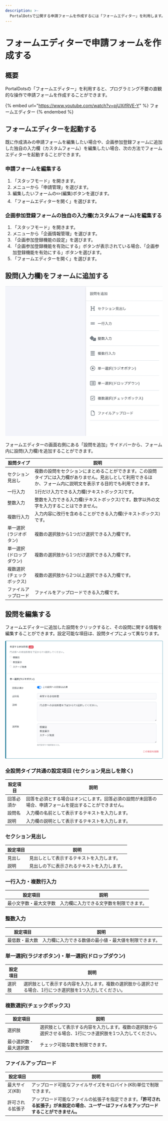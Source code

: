 ```yaml
---
description: >-
  PortalDotsで公開する申請フォームを作成するには「フォームエディター」を利用します。企画参加登録フォームに独自の入力欄を作成する場合もフォームエディターを利用します。
---
```


# フォームエディターで申請フォームを作成する

## 概要

PortalDotsの「フォームエディター」を利用すると、プログラミング不要の直観的な操作で申請フォームを作成することができます。

{% embed url="https://www.youtube.com/watch?v=pjUXifRVE-Y" %}
フォームエディター
{% endembed %}

## フォームエディターを起動する

既に作成済みの申請フォームを編集したい場合や、企画参加登録フォームに追加した独自の入力欄（カスタムフォーム）を編集したい場合、次の方法でフォームエディターを起動することができます。

### 申請フォームを編集する

1. 「スタッフモード」を開きます。
2. メニューから「申請管理」を選びます。
3. 編集したいフォームの✏️(編集)ボタンを選びます。
4. 「フォームエディターを開く」を選びます。

### 企画参加登録フォームの独自の入力欄(カスタムフォーム)を編集する

1. 「スタッフモード」を開きます。
2. メニューから「企画情報管理」を選びます。
3. 「企画参加登録機能の設定」を選びます。
4. 「企画参加登録機能を有効にする」ボタンが表示されている場合、「企画参加登録機能を有効にする」ボタンを選びます。
5. 「フォームエディターを開く」を選びます。

## 設問(入力欄)をフォームに追加する

![「設問を追加」サイドバー](<../.gitbook/assets/image (10).png>)

フォームエディターの画面右側にある「設問を追加」サイドバーから、フォーム内に設問(入力欄)を追加することができます。

| 設問タイプ          | 説明                                                                                 |
| -------------- | ---------------------------------------------------------------------------------- |
| セクション見出し       | 複数の設問をセクションにまとめることができます。この設問タイプには入力欄がありません。見出しとして利用できるほか、フォーム内に説明文を表示する目的でも利用できます。 |
| 一行入力           | 1行だけ入力できる入力欄(テキストボックス)です。                                                          |
| 整数入力           | 整数を入力できる入力欄(テキストボックス)です。数字以外の文字を入力することはできません。                                      |
| 複数行入力          | 入力内容に改行を含めることができる入力欄(テキストボックス)です。                                                  |
| 単一選択(ラジオボタン)   | 複数の選択肢から1つだけ選択できる入力欄です。                                                            |
| 単一選択(ドロップダウン)  | 複数の選択肢から1つだけ選択できる入力欄です。                                                            |
| 複数選択(チェックボックス) | 複数の選択肢から2つ以上選択できる入力欄です。                                                            |
| ファイルアップロード     | ファイルをアップロードできる入力欄です。                                                               |

## 設問を編集する

フォームエディターに追加した設問をクリックすると、その設問に関する情報を編集することができます。設定可能な項目は、設問タイプによって異なります。

![設問を編集](<../.gitbook/assets/image (15).png>)

### 全設問タイプ共通の設定項目 (セクション見出しを除く)

| 設定項目  | 説明                                                    |
| ----- | ----------------------------------------------------- |
| 回答必須か | 回答を必須とする場合はオンにします。回答必須の設問が未回答の場合、申請フォームを提出することができません。 |
| 設問名   | 入力欄の名前として表示するテキストを入力します。                              |
| 説明    | 入力欄の説明として表示するテキストを入力します。                              |

### セクション見出し

| 設定項目 | 説明                     |
| ---- | ---------------------- |
| 見出し  | 見出しとして表示するテキストを入力します。  |
| 説明   | 見出しの下に表示されるテキストを入力します。 |

### 一行入力・複数行入力

| 設定項目        | 説明                   |
| ----------- | -------------------- |
| 最小文字数・最大文字数 | 入力欄に入力できる文字数を制限できます。 |

### 整数入力

| 設定項目    | 説明                          |
| ------- | --------------------------- |
| 最低数・最大数 | 入力欄に入力できる数値の最小値・最大値を制限できます。 |

### 単一選択(ラジオボタン)・単一選択(ドロップダウン)

| 設定項目 | 説明                                                      |
| ---- | ------------------------------------------------------- |
| 選択肢  | 選択肢として表示する内容を入力します。複数の選択肢から選択させる場合、1行につき選択肢を1つ入力してください。 |

### 複数選択(チェックボックス)

| 設定項目        | 説明                                                      |
| ----------- | ------------------------------------------------------- |
| 選択肢         | 選択肢として表示する内容を入力します。複数の選択肢から選択させる場合、1行につき選択肢を1つ入力してください。 |
| 最小選択数・最大選択数 | チェック可能な数を制限できます。                                        |

### ファイルアップロード

| 設定項目      | 説明                                                                         |
| --------- | -------------------------------------------------------------------------- |
| 最大サイズ(KB) | アップロード可能なファイルサイズをキロバイト(KB)単位で制限できます。                                       |
| 許可される拡張子  | アップロード可能なファイルの拡張子を指定できます。**「許可される拡張子」が未設定の場合、ユーザーはファイルをアップロードすることができません。** |
